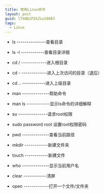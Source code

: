 ```yaml
---
title: 常用Linux命令
layout: post
guid: lTkNQiPZkZsa10083
tags:
  - Linux
---
```


* ls  ---------------查看目录
* ls -l  ------------查看目录详细
* cd /  -------------进入根目录
* cd -  -------------进入上次访问的目录（退后）
* cd ..  ------------进入上级目录

* man  --------------帮助命令
* man ls ------------显示ls命令的详细解释

* su  ---------------请求root权限
* sudo password root 设置root权限密码

* pwd  --------------查看当前路径
* mkdir  ------------新建文件夹
* touch  ------------新建文件
* who  --------------显示当前用户名
* clear  ------------清屏
* open  -------------打开一个文件/文件夹 













